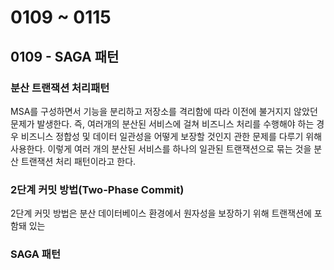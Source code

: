 # 0109 ~ 0115

## 0109 - SAGA 패턴
### 분산 트랜잭션 처리패턴
MSA를 구성하면서 기능을 분리하고 저장소를 격리함에 따라 이전에 불거지지 않았던 문제가 발생한다. 즉, 여러개의 분산된 서비스에 걸쳐 비즈니스 처리를 수행해야 하는 경우 비즈니스 정합성 및 데이터 일관성을 어떻게 보장할 것인지 관한 문제를 다루기 위해 사용한다. 이렇게 여러 개의 분산된 서비스를 하나의 일관된 트랜잭션으로 묶는 것을 분산 트랜잭션 처리 패턴이라고 한다.
### 2단계 커밋 방법(Two-Phase Commit)
2단계 커밋 방법은 분산 데이터베이스 환경에서 원자성을 보장하기 위해 트랜잭션에 포함돼 있는 

### SAGA 패턴

<br>

##